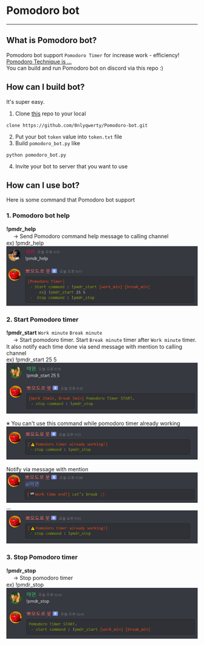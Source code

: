 # Pomodoro bot

---

## What is Pomodoro bot?

Pomodoro bot support `Pomodoro Timer` for increase work - efficiency!  
[Pomodoro Technique is ...](https://en.wikipedia.org/wiki/Pomodoro_Technique)  
You can build and run Pomodoro bot on discord via this repo :)

## How can I build bot?

It's super easy.

1. Clone [this](https://github.com/0nlyqwerty/Pomodoro-bot.git) repo to your local

```
clone https://github.com/0nlyqwerty/Pomodoro-bot.git
```

2. Put your bot `token` value into `token.txt` file
3. Build `pomodoro_bot.py` like

```
python pomodoro_bot.py
```

4. Invite your bot to server that you want to use

## How can I use bot?

Here is some command that Pomodoro bot support

### 1. Pomodoro bot help

**!pmdr_help**  
　 → Send Pomodoro command help message to calling channel  
ex) !pmdr_help  
![help_sc](./readme_img_help.png)

### 2. Start Pomodoro timer

**!pmdr_start** `Work minute` `Break minute`  
　 → Start pomodoro timer. Start `Break minute` timer after `Work minute` timer. It also notify each time done via send message with mention to calling channel  
ex) !pmdr_start 25 5  
![start_sc](./readme_img_start.png)

※ You can't use this command while pomodoro timer already working
![already_sc](./readme_img_already.png)

Notify via message with mention
![work_done_sc](./readme_img_work_done.png)  
...  
![break_done_sc](./readme_img_already.png)

### 3. Stop Pomodoro timer

**!pmdr_stop**  
　 → Stop pomodoro timer  
ex) !pmdr_stop  
![stop_sc](./readme_img_stop.png)
